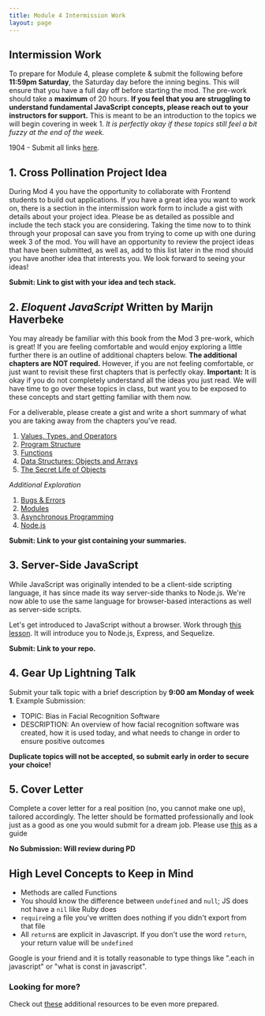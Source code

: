 ```yaml
---
title: Module 4 Intermission Work
layout: page
---
```


## Intermission Work

To prepare for Module 4, please complete & submit the following before __11:59pm Saturday__, the Saturday day before the inning begins. This will ensure that you have a full day off before starting the mod. The pre-work should take a __maximum__ of 20 hours. __If you feel that you are struggling to understand fundamental JavaScript concepts, please reach out to your instructors for support.__ This is meant to be an introduction to the topics we will begin covering in week 1. _It is perfectly okay if these topics still feel a bit fuzzy at the end of the week._

1904 - Submit all links [here](https://forms.gle/u2HenCk5vNFHLp5s8).

## 1. Cross Pollination Project Idea

During Mod 4 you have the opportunity to collaborate with Frontend students to build out applications. If you have a great idea you want to work on, there is a section in the intermission work form to include a gist with details about your project idea. Please be as detailed as possible and include the tech stack you are considering. Taking the time now to to think through your proposal can save you from trying to come up with one during week 3 of the mod. You will have an opportunity to review the project ideas that have been submitted, as well as, add to this list later in the mod should you have another idea that interests you. We look forward to seeing your ideas!

__Submit: Link to gist with your idea and tech stack.__

## 2. _Eloquent JavaScript_ Written by Marijn Haverbeke

You may already be familiar with this book from the Mod 3 pre-work, which is great! If you are feeling comfortable and would enjoy exploring a little further there is an outline of additional chapters below. __The additional chapters are NOT required.__ However, if you are not feeling comfortable, or just want to revisit these first chapters that is perfectly okay.
__Important:__ It is okay if you do not completely understand all the ideas you just read. We will have time to go over these topics in class, but want you to be exposed to these concepts and start getting familiar with them now.

For a deliverable, please create a gist and write a short summary of what you are taking away from the chapters you've read.

  1. [Values, Types, and Operators](https://eloquentjavascript.net/01_values.html)
  2. [Program Structure](https://eloquentjavascript.net/02_program_structure.html)
  3. [Functions](https://eloquentjavascript.net/03_functions.html)
  4. [Data Structures: Objects and Arrays](https://eloquentjavascript.net/04_data.html)
  5. [The Secret Life of Objects](https://eloquentjavascript.net/06_object.html)
  
  _Additional Exploration_
  1. [Bugs & Errors](https://eloquentjavascript.net/08_error.html)
  2. [Modules](https://eloquentjavascript.net/10_modules.html)
  3. [Asynchronous Programming](https://eloquentjavascript.net/11_async.html)
  4. [Node.js](https://eloquentjavascript.net/20_node.html)
  

__Submit: Link to your gist containing your summaries.__

## 3. Server-Side JavaScript

While JavaScript was originally intended to be a client-side scripting language, it has since made its way server-side thanks to Node.js. We're now able to use the same language for browser-based interactions as well as server-side scripts.

Let's get introduced to JavaScript without a browser. Work through [this lesson](../lessons/server_side_javascript). It will introduce you to Node.js, Express, and Sequelize.

__Submit: Link to your repo.__

## 4. Gear Up Lightning Talk

Submit your talk topic with a brief description by __9:00 am Monday of week 1__.
Example Submission:  
  - TOPIC: Bias in Facial Recognition Software
  - DESCRIPTION:  An overview of how facial recognition software was created, how it is used today, and what needs to change in order to ensure positive outcomes

__Duplicate topics will not be accepted, so submit early in order to secure your choice!__

## 5. Cover Letter

Complete a cover letter for a real position (no, you cannot make one up), tailored accordingly. The letter should be formatted professionally and look just as a good as one you would submit for a dream job. Please use [this](https://github.com/turingschool/career-development-curriculum/blob/master/module_four/cover_letter_checklist.md) as a guide

__No Submission: Will review during PD__

## High Level Concepts to Keep in Mind
  -   Methods are called Functions
  -   You should know the difference between `undefined` and `null`; JS does not have a `nil` like Ruby does
  -   `require`ing a file you've written does nothing if you didn't export from that file
  -   All `return`s are explicit in Javascript. If you don't use the word `return`, your return value will be `undefined`

Google is your friend and it is totally reasonable to type things like ".each in javascript" or "what is const in javascript".

### Looking for more?

Check out [these](./additional_resources.md) additional resources to be even more prepared.
